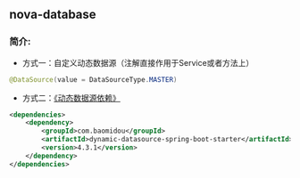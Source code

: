 ## nova-database
### 简介:
* 方式一：自定义动态数据源（注解直接作用于Service或者方法上）
~~~java
@DataSource(value = DataSourceType.MASTER)
~~~

* 方式二：[《动态数据源依赖》](https://mvnrepository.com/artifact/com.baomidou/dynamic-datasource-spring-boot-starter)
~~~xml
<dependencies>
    <dependency>
        <groupId>com.baomidou</groupId>
        <artifactId>dynamic-datasource-spring-boot-starter</artifactId>
        <version>4.3.1</version>
    </dependency>
</dependencies>
~~~

